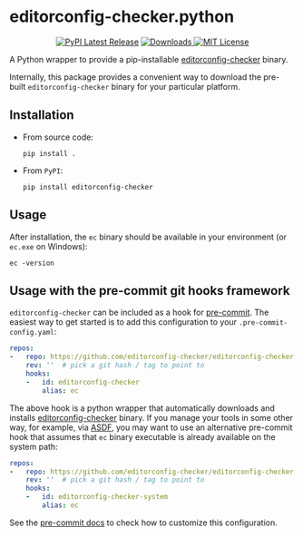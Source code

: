 # editorconfig-checker.python

<p align="center">
    <a href="https://pypi.org/project/editorconfig-checker/"><img src="https://img.shields.io/pypi/v/editorconfig-checker.svg?style=flat&logo=pypi" alt="PyPI Latest Release"></a>
    <a href="https://pepy.tech/project/editorconfig-checker"><img src="https://pepy.tech/badge/editorconfig-checker" alt="Downloads"> </a>
    <a href="http://choosealicense.com/licenses/mit/"><img src="https://img.shields.io/badge/license-MIT-blue.svg?style=flat" alt="MIT License"></a>
</p>

A Python wrapper to provide a pip-installable [editorconfig-checker](https://github.com/editorconfig-checker/editorconfig-checker) binary.

Internally, this package provides a convenient way to download the pre-built `editorconfig-checker` binary for your particular platform.

## Installation

- From source code:
  ```
  pip install .
  ```
- From `PyPI`:
  ```
  pip install editorconfig-checker
  ```

## Usage

After installation, the `ec` binary should be available in your environment (or `ec.exe` on Windows):

```
ec -version
```

## Usage with the pre-commit git hooks framework

`editorconfig-checker` can be included as a hook for [pre-commit](https://pre-commit.com/).
The easiest way to get started is to add this configuration to your `.pre-commit-config.yaml`:

```yaml
repos:
-   repo: https://github.com/editorconfig-checker/editorconfig-checker.python
    rev: ''  # pick a git hash / tag to point to
    hooks:
    -   id: editorconfig-checker
        alias: ec
```

The above hook is a python wrapper that automatically downloads and installs
[editorconfig-checker](https://editorconfig-checker.github.io/) binary.
If you manage your tools in some other way, for example, via [ASDF](https://asdf-vm.com/),
you may want to use an alternative pre-commit hook that assumes that
`ec` binary executable is already available on the system path:

```yaml
repos:
-   repo: https://github.com/editorconfig-checker/editorconfig-checker.python
    rev: ''  # pick a git hash / tag to point to
    hooks:
    -   id: editorconfig-checker-system
        alias: ec
```

See the [pre-commit docs](https://pre-commit.com/#pre-commit-configyaml---hooks) to check how to customize this configuration.
